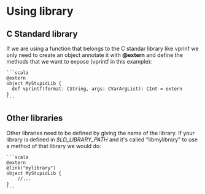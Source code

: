 
# Using library

## C Standard library

If we are using a function that belongs to the C standar library like vprinf we
only need to create an object annotate it with **@extern** and define the
methods that we want to expose (vprintf in this example):

    ```scala
    @extern
    object MyStupidLib {
      def vprintf(format: CString, args: CVarArgList): CInt = extern
    }
    ```

## Other libraries

Other libraries need to be defined by giving the name of the library. If your
library is defined in *$LD_LIBRARY_PATH* and it's called "libmylibrary" to use
a method of that library we would do:

    ```scala
    @extern
    @link("mylibrary")
    object MyStupidLib {
        //...
    }
    ```


